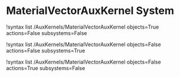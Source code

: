 <!-- MOOSE Documentation Stub: Remove this when content is added. -->

# MaterialVectorAuxKernel System

!syntax list /AuxKernels/MaterialVectorAuxKernel objects=True actions=False subsystems=False

!syntax list /AuxKernels/MaterialVectorAuxKernel objects=False actions=False subsystems=True

!syntax list /AuxKernels/MaterialVectorAuxKernel objects=False actions=True subsystems=False

